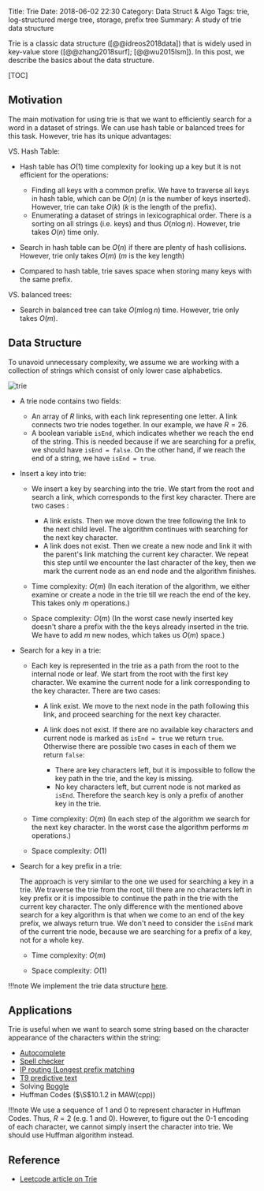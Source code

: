 Title: Trie
Date: 2018-06-02 22:30
Category: Data Struct & Algo
Tags: trie, log-structured merge tree, storage, prefix tree
Summary: A study of trie data structure

Trie is a classic data structure ([@@idreos2018data]) that is widely used in key-value store ([@@zhang2018surf]; [@@wu2015lsm]). In this post, we describe the basics about the data structure.

[TOC]

## Motivation

The main motivation for using trie is that we want to efficiently search for a word in a dataset of strings. We can use
hash table or balanced trees for this task. However, trie has its unique advantages:

VS. Hash Table:

- Hash table has $O(1)$ time complexity for looking up a key but it is not efficient for the operations:

    - Finding all keys with a common prefix. We have to traverse all keys in hash table, which can be $O(n)$ ($n$ is 
    the number of keys inserted). However, trie can take $O(k)$ ($k$ is the length of the prefix).
    - Enumerating a dataset of strings in lexicographical order. There is a sorting on all strings (i.e. keys)
    and thus $O(n\log n)$. However, trie takes $O(n)$ time only.

- Search in hash table can be $O(n)$ if there are plenty of hash collisions. However, trie only takes $O(m)$ ($m$ is 
the key length)

- Compared to hash table, trie saves space when storing many keys with the same prefix. 

VS. balanced trees:

- Search in balanced tree can take $O(m \log n)$ time. However, trie only takes $O(m)$.

## Data Structure

To unavoid unnecessary complexity, we assume we are working with a collection of strings which consist of only lower case alphabetics.

![trie]({filename}/images/trie.png)

- A trie node contains two fields:

    - An array of $R$ links, with each link representing one letter. A link connects two trie nodes together.
    In our example, we have $R = 26$.
    - A boolean variable `isEnd`, which indicates whether we reach the end of the string. This is needed because
    if we are searching for a prefix, we should have `isEnd = false`. On the other hand, if we reach the end of a string,
    we have `isEnd = true`.

- Insert a key into trie:

    - We insert a key by searching into the trie. We start from the root and search a link, which corresponds to the first key character. There are two cases :

        - A link exists. Then we move down the tree following the link to the next child level. The algorithm continues with searching for the next key character.
        - A link does not exist. Then we create a new node and link it with the parent's link matching the current key character. We repeat this step until we encounter the last character of the key, then we mark the current node as an end node and the algorithm finishes.

    - Time complexity: $O(m)$ (In each iteration of the algorithm, we either examine or create a node in the trie till we reach the end of the key. This takes only $m$ operations.)

    - Space complexity: $O(m)$ (In the worst case newly inserted key doesn't share a prefix with the the keys already inserted in the trie. We have to add $m$ new nodes, which takes us $O(m)$ space.)

- Search for a key in a trie:

    - Each key is represented in the trie as a path from the root to the internal node or leaf. We start from the root with the first key character. We examine the current node for a link corresponding to the key character. There are two cases:

        - A link exist. We move to the next node in the path following this link, and proceed searching for the next key character.
        - A link does not exist. If there are no available key characters and current node is marked as `isEnd = true` we return `true`. Otherwise there are possible two cases in each of them we return `false`:

            - There are key characters left, but it is impossible to follow the key path in the trie, and the key is missing.
            - No key characters left, but current node is not marked as `isEnd`. Therefore the search key is only a prefix of another key in the trie.

    - Time complexity: $O(m)$ (In each step of the algorithm we search for the next key character. In the worst case the algorithm performs $m$ operations.)

    - Space complexity: $O(1)$

- Search for a key prefix in a trie:

    The approach is very similar to the one we used for searching a key in a trie. We traverse the trie from the root, till there are no characters left in key prefix or it is impossible to continue the path in the trie with the current key character. The only difference with the mentioned above search for a key algorithm is that when we come to an end of the key prefix, we always return true. We don't need to consider the `isEnd` mark of the current trie node, because we are searching for a prefix of a key, not for a whole key.

    - Time complexity: $O(m)$

    - Space complexity: $O(1)$

!!!note
    We implement the trie data structure [here](https://github.com/xxks-kkk/shuati/blob/master/leetcode/208-ImplementTrie/implementTrie.cc).

## Applications

Trie is useful when we want to search some string based on the character appearance of the characters within the string:

- [Autocomplete](https://en.wikipedia.org/wiki/Autocomplete)
- [Spell checker](https://en.wikipedia.org/wiki/Spell_checker)
- [IP routing (Longest prefix matching](https://en.wikipedia.org/wiki/Longest_prefix_match)
- [T9 predictive text](https://en.wikipedia.org/wiki/T9_(predictive_text))
- Solving [Boggle](https://en.wikipedia.org/wiki/Boggle)
- Huffman Codes ($\S$10.1.2 in MAW(cpp))

!!!note
    We use a sequence of 1 and 0 to represent character in Huffman Codes. Thus, $R = 2$ (e.g. 1 and 0). However, 
    to figure out the 0-1 encoding of each character, we cannot simply insert the character into trie. We should
    use Huffman algorithm instead.

## Reference

- [Leetcode article on Trie](https://leetcode.com/articles/implement-trie-prefix-tree/)